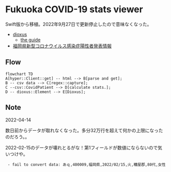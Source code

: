 # Fukuoka COVID-19 stats viewer

Swift版から移植。2022年9月27日で更新停止したので意味なくなった。

- [dioxus](https://github.com/DioxusLabs/dioxus)
  - [the guide](https://dioxuslabs.com/guide/)
- [福岡県新型コロナウイルス感染症陽性者発表情報](https://ckan.open-governmentdata.org/dataset/401000_pref_fukuoka_covid19_patients)

## Flow

```mermaid
flowchart TD
A[hyper::Client::get] -- html --> B[parse and get];
B -- csv data --> C[regex::capture];
C --csv::CovidPatient --> D[calculate stats.];
D -- dioxus::Element --> E[Dioxus];
```

## Note

2022-04-14

数日前からデータが取れなくなった。多分32万行を超えて何かの上限になったのだろう。。

2022-02-15のデータが壊れとるがな！第1フィールドが数値にならないので気いつけや。

```
 - fail to convert data: あｑ,400009,福岡県,2022/02/15,火,糟屋郡,80代,女性
 ```
